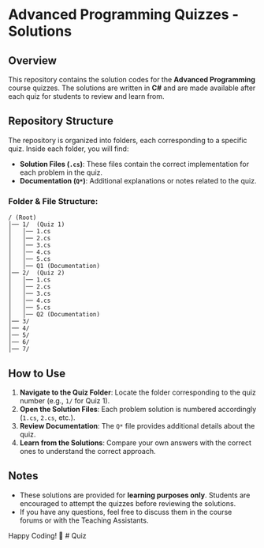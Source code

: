 # Advanced Programming Quizzes - Solutions

## Overview
This repository contains the solution codes for the **Advanced Programming** course quizzes. The solutions are written in **C#** and are made available after each quiz for students to review and learn from.

## Repository Structure
The repository is organized into folders, each corresponding to a specific quiz. Inside each folder, you will find:
- **Solution Files (`.cs`)**: These files contain the correct implementation for each problem in the quiz.
- **Documentation (`Q*`)**: Additional explanations or notes related to the quiz.

### Folder & File Structure:
```
/ (Root)
│── 1/  (Quiz 1)
│   │── 1.cs
│   │── 2.cs
│   │── 3.cs
│   │── 4.cs
│   │── 5.cs
│   │── Q1 (Documentation)
│── 2/  (Quiz 2)
│   │── 1.cs
│   │── 2.cs
│   │── 3.cs
│   │── 4.cs
│   │── 5.cs
│   │── Q2 (Documentation)
│── 3/
│── 4/
│── 5/
│── 6/
│── 7/
```

## How to Use
1. **Navigate to the Quiz Folder**: Locate the folder corresponding to the quiz number (e.g., `1/` for Quiz 1).
2. **Open the Solution Files**: Each problem solution is numbered accordingly (`1.cs`, `2.cs`, etc.).
3. **Review Documentation**: The `Q*` file provides additional details about the quiz.
4. **Learn from the Solutions**: Compare your own answers with the correct ones to understand the correct approach.

## Notes
- These solutions are provided for **learning purposes only**. Students are encouraged to attempt the quizzes before reviewing the solutions.
- If you have any questions, feel free to discuss them in the course forums or with the Teaching Assistants.

Happy Coding! 🚀
#   Q u i z  
 